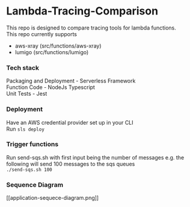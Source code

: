 # Lambda-Tracing-Comparison
This repo is designed to compare tracing tools for lambda functions.\
This repo currently supports
 * aws-xray (src/functions/aws-xray)
 * lumigo (src/functions/lumigo)

 ### Tech stack
Packaging and Deployment - Serverless Framework\
Function Code - NodeJs Typescript\
Unit Tests - Jest

### Deployment
Have an AWS credential provider set up in your CLI\
Run `sls deploy`

### Trigger functions
Run send-sqs.sh with first input being the number of messages e.g. the following will send 100 messages to the sqs queues\
`./send-sqs.sh 100`

### Sequence Diagram
[[application-sequece-diagram.png]]